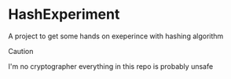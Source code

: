 # HashExperiment

A project to get some hands on exeperince with hashing algorithm


> [!CAUTION]
> I'm no cryptographer everything in this repo is probably unsafe
